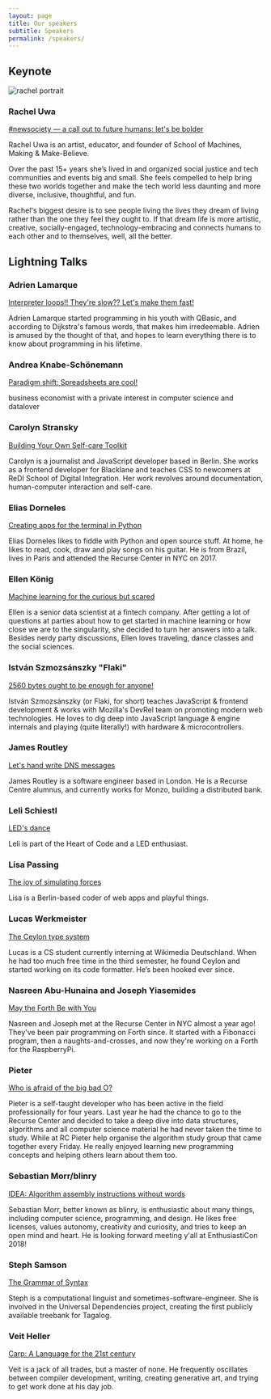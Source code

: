 ```yaml
---
layout: page
title: Our speakers
subtitle: Speakers
permalink: /speakers/
---
```


<div class="pretty-links">

## Keynote

<img class="speaker-img" alt="rachel portrait" src="{{ site.baseurl}}/assets/img/portrait_rachel.jpeg">

### Rachel Uwa

[#newsociety — a call out to future humans: let's be bolder](/talks#newsociety--a-call-out-to-future-humans-lets-be-bolder)

Rachel Uwa is an artist, educator, and founder of School of Machines, Making &
Make-Believe.

Over the past 15+ years she’s lived in and organized social justice and tech
communities and events big and small. She feels compelled to help bring these
two worlds together and make the tech world less daunting and more diverse,
inclusive, thoughtful, and fun.

Rachel's biggest desire is to see people living the lives they dream of living
rather than the one they feel they ought to. If that dream life is more
artistic, creative, socially-engaged, technology-embracing and connects humans
to each other and to themselves, well, all the better.

## Lightning Talks

### Adrien Lamarque
[Interpreter loops!! They're slow?? Let's make them fast!](/talks#interpreter-loops-theyre-slow-lets-make-them-fast)

Adrien Lamarque started programming in his youth with QBasic, and
according to Dijkstra's famous words, that makes him irredeemable.
Adrien is amused by the thought of that, and hopes to learn everything
there is to know about programming in his lifetime.

### Andrea Knabe-Schönemann
[Paradigm shift: Spreadsheets are cool!](/talks#paradigm-shift-spreadsheets-are-cool)

business economist with a private interest in computer science and datalover

### Carolyn Stransky
[Building Your Own Self-care Toolkit](/talks#building-your-own-self-care-toolkit)

Carolyn is a journalist and JavaScript developer based in Berlin. She
works as a frontend developer for Blacklane and teaches CSS to newcomers
at ReDI School of Digital Integration. Her work revolves around
documentation, human-computer interaction and self-care.

### Elias Dorneles
[Creating apps for the terminal in Python](/talks#creating-apps-for-the-terminal-in-python)

Elias Dorneles likes to fiddle with Python and open source stuff.
At home, he likes to read, cook, draw and play songs on his guitar.
He is from Brazil, lives in Paris and attended the Recurse Center in NYC on 2017.

### Ellen König
[Machine learning for the curious but scared](/talks#machine-learning-for-the-curious-but-scared)

Ellen is a senior data scientist at a fintech company.
After getting a lot of questions at parties about how to get started in machine learning or how close we are to the singularity, she decided to turn her answers into a talk.
Besides nerdy party discussions, Ellen loves traveling, dance classes and the social sciences.

### István Szmozsánszky "Flaki"
[2560 bytes ought to be enough for anyone!](/talks#bytes-ought-to-be-enough-for-anyone)

István Szmozsánszky (or Flaki, for short) teaches JavaScript & frontend development & works with Mozilla's DevRel team on promoting modern web technologies.
He loves to dig deep into JavaScript language & engine internals and playing (quite literally!) with hardware & microcontrollers.

### James Routley
[Let's hand write DNS messages](/talks#lets-hand-write-dns-messages)

James Routley is a software engineer based in London. He is a Recurse
Centre alumnus, and currently works for Monzo, building a distributed bank.

### Leli Schiestl
[LED's dance](/talks#leds-dance)

Leli is part of the Heart of Code and a LED enthusiast.

### Lisa Passing
[The joy of simulating forces](/talks#the-joy-of-simulating-forces)

Lisa is a Berlin-based coder of web apps and playful things.

### Lucas Werkmeister
[The Ceylon type system](/talks#the-ceylon-type-system)

Lucas is a CS student currently interning at Wikimedia Deutschland. When
he had too much free time in the third semester, he found Ceylon and
started working on its code formatter. He’s been hooked ever since.

### Nasreen Abu-Hunaina and Joseph Yiasemides
[May the Forth Be with You](/talks#may-the-forth-be-with-you)

Nasreen and Joseph met at the Recurse Center in NYC almost a year ago!
They've been pair programming on Forth since.
It started with a Fibonacci program, then a naughts-and-crosses, and now they're working on a Forth for the RaspberryPi.

### Pieter
[Who is afraid of the big bad O?](/talks#who-is-afraid-of-the-big-bad-o)

Pieter is a self-taught developer who has been active in the field
professionally for four years. Last year he had the chance to go to the
Recurse Center and decided to take a deep dive into data structures,
algorithms and all computer science material he had never taken the time
to study. While at RC Pieter help organise the algorithm study group
that came together every Friday. He really enjoyed learning new
programming concepts and helping others learn about them too.

### Sebastian Morr/blinry
[IDEA: Algorithm assembly instructions without words](/talks#idea-algorithm-assembly-instructions-without-words)

Sebastian Morr, better known as blinry, is enthusiastic about many things, including computer science, programming, and design.
He likes free licenses, values autonomy, creativity and curiosity, and tries to keep an open mind and heart.
He is looking forward meeting y'all at EnthusiastiCon 2018!

### Steph Samson
[The Grammar of Syntax](/talks#the-grammar-of-syntax)

Steph is a computational linguist and sometimes-software-engineer.
She is involved in the Universal Dependencies project, creating the first publicly available treebank for Tagalog.

### Veit Heller
[Carp: A Language for the 21st century](/talks#carp-a-language-for-the-21st-century)

Veit is a jack of all trades, but a master of none.
He frequently oscillates between compiler development, writing, creating generative art, and trying to get work done at his day job.

</div>
